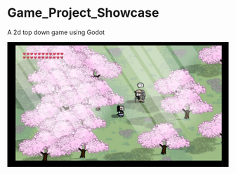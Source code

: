 # Game_Project_Showcase
A 2d top down game using Godot

![](https://github.com/WuJoe826/Game_Project_Showcase/blob/main/scene/%E8%9E%A2%E5%B9%95%E6%93%B7%E5%8F%96%E7%95%AB%E9%9D%A2%202025-04-08%20071206.png)
